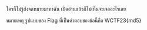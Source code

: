 ใครก็ไม่รู้ส่งจดหมายมาหาฉัน เปิดอ่านแล้วก็ไม่เห็นจะเจออะไรเลย

หมายเหตุ รูปแบบของ Flag ที่เป็นคำตอบของข้อนี้คือ WCTF23{md5}
